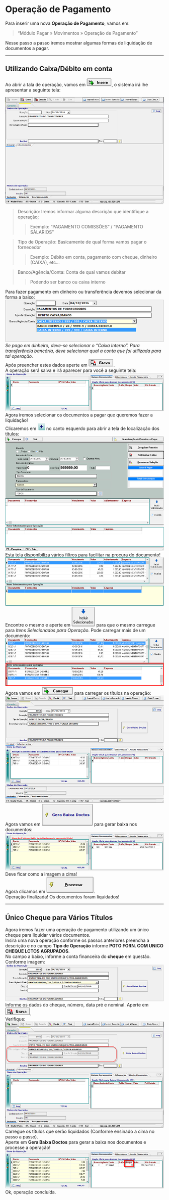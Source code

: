 # Operação de Pagamento
Para inserir uma nova **Operação de Pagamento**, vamos em:    
>  “Módulo Pagar » Movimentos » Operação de Pagamento”    

Nesse passo a passo iremos mostrar algumas formas de liquidação de documentos a pagar.   


---

## Utilizando Caixa/Débito em conta
Ao abrir a tala de operação, vamos em ![1](/img/operacao-pagamento/1.png), o sistema irá lhe apresentar a seguinte tela:    

![2](/img/operacao-pagamento/2.png)  

> Descrição: Iremos informar alguma descrição que identifique a operação;  
>> Exemplo: “PAGAMENTO COMISSÕES” / “PAGAMENTO SÁLARIOS”  

> Tipo de Operação: Basicamente de qual forma vamos pagar o fornecedor  
>> Exemplo: Débito em conta, pagamento com cheque, dinheiro (CAIXA), etc...  

> Banco/Agência/Conta: Conta de qual vamos debitar  
>> Podendo ser banco ou caixa interno  

Para fazer pagamento em dinheiro ou transferência devemos selecionar da forma a baixo:   
![3](/img/operacao-pagamento/3.png)  
*Se pago em dinheiro, deve-se selecionar o “Caixa Interno”. Para transferência bancária, deve selecionar qual a conta que foi utilizada para tal operação.*  
Após preencher estes dados aperte em ![4](/img/operacao-pagamento/4.png).  
A operação será salva e irá aparecer para você a seguinte tela:  
![5](/img/operacao-pagamento/5.png)  
Agora iremos selecionar os documentos a pagar que queremos fazer a liquidação!  
Clicaremos em ![6](/img/operacao-pagamento/6.png) no canto esquerdo para abrir a tela de localização dos títulos:    
![7](/img/operacao-pagamento/7.png)  
Esta tela disponibiliza vários filtros para facilitar na procura do documento!  
![8](/img/operacao-pagamento/8.png)  
Encontre o mesmo e aperte em  ![9](/img/operacao-pagamento/9.png) para que o mesmo carregue para *Itens Selecionados para Operação*. Pode carregar mais de um documento:  
![10](img/operacao-pagamento/10.png)  
Agora vamos em  ![11](img/operacao-pagamento/11.png) para carregar os títulos na operação:  
![12](/img/operacao-pagamento/12.png)  
Agora vamos em ![13](/img/operacao-pagamento/13.png) para gerar baixa nos documentos:  
![14](/img/operacao-pagamento/14.png)  
Deve ficar como a imagem a cima!  
Agora clicamos em ![15](/img/operacao-pagamento/15.png).  
Operação finalizada! Os documentos foram liquidados!

---


## Único Cheque para Vários Títulos
Agora iremos fazer uma operação de pagamento utilizando um único cheque para liquidar vários documentos.  
Insira uma nova operação conforme os passos anteriores preencha a descrição e no campo **Tipo de Operação** informe **PGTO FORN.  COM UNICO CHEQUE LCTOS AGRUPADOS**.  
No campo a baixo, informe a conta financeira do **cheque** em questão.  
Conforme imagem:  
![16](/img/operacao-pagamento/16.png)  
Informe os dados do cheque, número, data pré e nominal. Aperte em ![4](/img/operacao-pagamento/4.png).  
Verifique:  
![17](/img/operacao-pagamento/17.png)  
Carregue os títulos que serão liquidados (Conforme ensinado a cima no passo a passo).  
Aperte em **Gera Baixa Doctos** para gerar a baixa nos documentos e processe a operação!  
![18](/img/operacao-pagamento/18.png)  
Ok, operação concluída.  

